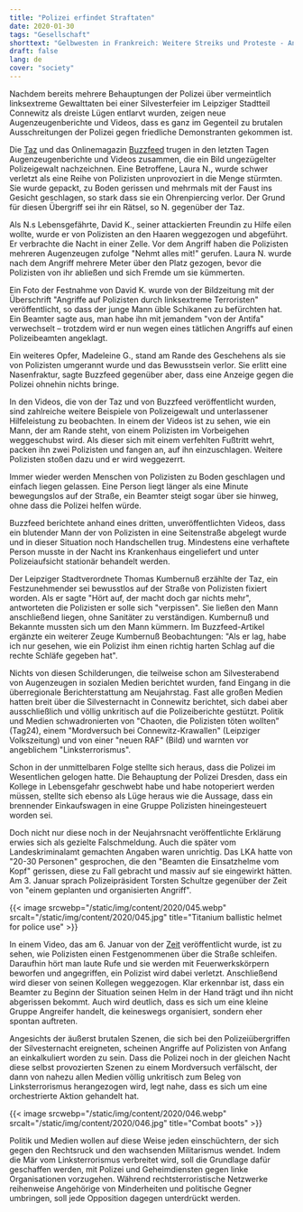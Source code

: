 ```yaml
---
title: "Polizei erfindet Straftaten"
date: 2020-01-30
tags: "Gesellschaft"
shorttext: "Gelbwesten in Frankreich: Weitere Streiks und Proteste - Angebot kosmetischer Änderungen an Rentenkürzungen eine Farce"
draft: false
lang: de
cover: "society"
---
```


Nachdem bereits mehrere Behauptungen der Polizei über vermeintlich linksextreme Gewalttaten bei einer Silvesterfeier im Leipziger Stadtteil Connewitz als dreiste Lügen entlarvt wurden, zeigen neue Augenzeugenberichte und Videos, dass es ganz im Gegenteil zu brutalen Ausschreitungen der Polizei gegen friedliche Demonstranten gekommen ist.

Die [Taz](https://taz.de/Gewalt-Nacht-in-Connewitz/!5650283/ "Das war Wahnsinn") und das Onlinemagazin [Buzzfeed](https://www.buzzfeed.com/de/aikokempen/videos-betroffene-polizeigewalt-connewitz-silvester "Silvesternacht in Connewitz: Drei Videos und zahlreiche Zeugen werfen neue Fragen auf") trugen in den letzten Tagen Augenzeugenberichte und Videos zusammen, die ein Bild ungezügelter Polizeigewalt nachzeichnen. Eine Betroffene, Laura N., wurde schwer verletzt als eine Reihe von Polizisten unprovoziert in die Menge stürmten. Sie wurde gepackt, zu Boden gerissen und mehrmals mit der Faust ins Gesicht geschlagen, so stark dass sie ein Ohrenpiercing verlor. Der Grund für diesen Übergriff sei ihr ein Rätsel, so N. gegenüber der Taz.

Als N.s Lebensgefährte, David K., seiner attackierten Freundin zu Hilfe eilen wollte, wurde er von Polizisten an den Haaren weggezogen und abgeführt. Er verbrachte die Nacht in einer Zelle. Vor dem Angriff haben die Polizisten mehreren Augenzeugen zufolge "Nehmt alles mit!" gerufen. Laura N. wurde nach dem Angriff mehrere Meter über den Platz gezogen, bevor die Polizisten von ihr abließen und sich Fremde um sie kümmerten.

Ein Foto der Festnahme von David K. wurde von der Bildzeitung mit der Überschrift "Angriffe auf Polizisten durch linksextreme Terroristen" veröffentlicht, so dass der junge Mann üble Schikanen zu befürchten hat. Ein Beamter sagte aus, man habe ihn mit jemandem "von der Antifa" verwechselt – trotzdem wird er nun wegen eines tätlichen Angriffs auf einen Polizeibeamten angeklagt.

Ein weiteres Opfer, Madeleine G., stand am Rande des Geschehens als sie von Polizisten umgerannt wurde und das Bewusstsein verlor. Sie erlitt eine Nasenfraktur, sagte Buzzfeed gegenüber aber, dass eine Anzeige gegen die Polizei ohnehin nichts bringe.

In den Videos, die von der Taz und von Buzzfeed veröffentlicht wurden, sind zahlreiche weitere Beispiele von Polizeigewalt und unterlassener Hilfeleistung zu beobachten. In einem der Videos ist zu sehen, wie ein Mann, der am Rande steht, von einem Polizisten im Vorbeigehen weggeschubst wird. Als dieser sich mit einem verfehlten Fußtritt wehrt, packen ihn zwei Polizisten und fangen an, auf ihn einzuschlagen. Weitere Polizisten stoßen dazu und er wird weggezerrt.

Immer wieder werden Menschen von Polizisten zu Boden geschlagen und einfach liegen gelassen. Eine Person liegt länger als eine Minute bewegungslos auf der Straße, ein Beamter steigt sogar über sie hinweg, ohne dass die Polizei helfen würde.

Buzzfeed berichtete anhand eines dritten, unveröffentlichten Videos, dass ein blutender Mann der von Polizisten in eine Seitenstraße abgelegt wurde und in dieser Situation noch Handschellen trug. Mindestens eine verhaftete Person musste in der Nacht ins Krankenhaus eingeliefert und unter Polizeiaufsicht stationär behandelt werden.

Der Leipziger Stadtverordnete Thomas Kumbernuß erzählte der Taz, ein Festzunehmender sei bewusstlos auf der Straße von Polizisten fixiert worden. Als er sagte "Hört auf, der macht doch gar nichts mehr", antworteten die Polizisten er solle sich "verpissen". Sie ließen den Mann anschließend liegen, ohne Sanitäter zu verständigen. Kumbernuß und Bekannte mussten sich um den Mann kümmern. Im Buzzfeed-Artikel ergänzte ein weiterer Zeuge Kumbernuß Beobachtungen: "Als er lag, habe ich nur gesehen, wie ein Polizist ihm einen richtig harten Schlag auf die rechte Schläfe gegeben hat".

Nichts von diesen Schilderungen, die teilweise schon am Silvesterabend von Augenzeugen in sozialen Medien berichtet wurden, fand Eingang in die überregionale Berichterstattung am Neujahrstag. Fast alle großen Medien hatten breit über die Silvesternacht in Connewitz berichtet, sich dabei aber ausschließlich und völlig unkritisch auf die Polizeiberichte gestützt. Politik und Medien schwadronierten von "Chaoten, die Polizisten töten wollten” (Tag24), einem "Mordversuch bei Connewitz-Krawallen" (Leipziger Volkszeitung) und von einer "neuen RAF" (Bild) und warnten vor angeblichem "Linksterrorismus".

Schon in der unmittelbaren Folge stellte sich heraus, dass die Polizei im Wesentlichen gelogen hatte. Die Behauptung der Polizei Dresden, dass ein Kollege in Lebensgefahr geschwebt habe und habe notoperiert werden müssen, stellte sich ebenso als Lüge heraus wie die Aussage, dass ein brennender Einkaufswagen in eine Gruppe Polizisten hineingesteuert worden sei.

Doch nicht nur diese noch in der Neujahrsnacht veröffentlichte Erklärung erwies sich als gezielte Falschmeldung. Auch die später vom Landeskriminalamt gemachten Angaben waren unrichtig. Das LKA hatte von "20-30 Personen" gesprochen, die den "Beamten die Einsatzhelme vom Kopf" gerissen, diese zu Fall gebracht und massiv auf sie eingewirkt hätten. Am 3. Januar sprach Polizeipräsident Torsten Schultze gegenüber der Zeit von "einem geplanten und organisierten Angriff".

{{< image srcwebp="/static/img/content/2020/045.webp" srcalt="/static/img/content/2020/045.jpg" title="Titanium ballistic helmet for police use" >}}

In einem Video, das am 6. Januar von der [Zeit](https://www.zeit.de/gesellschaft/zeitgeschehen/2020-01/leipzig-connewitz-silvester-angriffe-polizist-video/komplettansicht "Angriff in Connewitz war offenbar nicht orchestriert") veröffentlicht wurde, ist zu sehen, wie Polizisten einen Festgenommenen über die Straße schleifen. Daraufhin hört man laute Rufe und sie werden mit Feuerwerkskörpern beworfen und angegriffen, ein Polizist wird dabei verletzt. Anschließend wird dieser von seinen Kollegen weggezogen. Klar erkennbar ist, dass ein Beamter zu Beginn der Situation seinen Helm in der Hand trägt und ihn nicht abgerissen bekommt. Auch wird deutlich, dass es sich um eine kleine Gruppe Angreifer handelt, die keineswegs organisiert, sondern eher spontan auftreten.

Angesichts der äußerst brutalen Szenen, die sich bei den Polizeiübergriffen der Silvesternacht ereigneten, scheinen Angriffe auf Polizisten von Anfang an einkalkuliert worden zu sein. Dass die Polizei noch in der gleichen Nacht diese selbst provozierten Szenen zu einem Mordversuch verfälscht, der dann von nahezu allen Medien völlig unkritisch zum Beleg von Linksterrorismus herangezogen wird, legt nahe, dass es sich um eine orchestrierte Aktion gehandelt hat.

{{< image srcwebp="/static/img/content/2020/046.webp" srcalt="/static/img/content/2020/046.jpg" title="Combat boots" >}}

Politik und Medien wollen auf diese Weise jeden einschüchtern, der sich gegen den Rechtsruck und den wachsenden Militarismus wendet. Indem die Mär vom Linksterrorismus verbreitet wird, soll die Grundlage dafür geschaffen werden, mit Polizei und Geheimdiensten gegen linke Organisationen vorzugehen. Während rechtsterroristische Netzwerke reihenweise Angehörige von Minderheiten und politische Gegner umbringen, soll jede Opposition dagegen unterdrückt werden.
